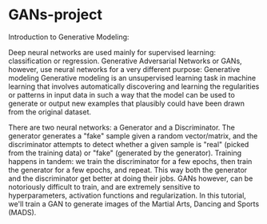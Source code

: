 # GANs-project

Introduction to Generative Modeling:

Deep neural networks are used mainly for supervised learning: classification or regression. Generative Adversarial Networks or GANs, however, use neural networks for a very different purpose: Generative modeling
Generative modeling is an unsupervised learning task in machine learning that involves automatically discovering and learning the regularities or patterns in input data in such a way that the model can be used to generate or output new examples that plausibly could have been drawn from the original dataset. 

There are two neural networks: a Generator and a Discriminator. The generator generates a "fake" sample given a random vector/matrix, and the discriminator attempts to detect whether a given sample is "real" (picked from the training data) or "fake" (generated by the generator). Training happens in tandem: we train the discriminator for a few epochs, then train the generator for a few epochs, and repeat. This way both the generator and the discriminator get better at doing their jobs.
GANs however, can be notoriously difficult to train, and are extremely sensitive to hyperparameters, activation functions and regularization. In this tutorial, we'll train a GAN to generate images of the Martial Arts, Dancing and Sports (MADS).

